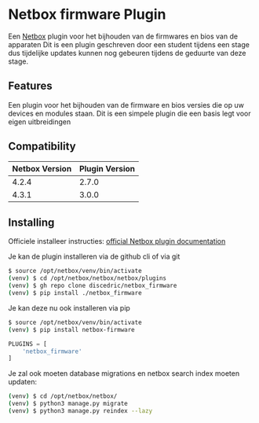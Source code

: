 # Netbox firmware Plugin

Een [Netbox](https://github.com/netbox-community/netbox) plugin voor het bijhouden van de firmwares en bios van de apparaten
Dit is een plugin geschreven door een student tijdens een stage dus tijdelijke updates kunnen nog gebeuren tijdens de geduurte van deze stage.

## Features

Een plugin voor het bijhouden van de firmware en bios versies die op uw devices en modules staan.
Dit is een simpele plugin die een basis legt voor eigen uitbreidingen

## Compatibility
| Netbox Version | Plugin Version |
|----------------|----------------|
|      4.2.4     |      2.7.0     |
|      4.3.1     |      3.0.0     |

## Installing

Officiele installeer instructies: [official Netbox plugin documentation](https://docs.netbox.dev/en/stable/plugins/#installing-plugins)

Je kan de plugin installeren via de github cli of via git
```bash
$ source /opt/netbox/venv/bin/activate
(venv) $ cd /opt/netbox/netbox/netbox/plugins
(venv) $ gh repo clone discedric/netbox_firmware
(venv) $ pip install ./netbox_firmware
```
Je kan deze nu ook installeren via pip
```bash
$ source /opt/netbox/venv/bin/activate
(venv) $ pip install netbox-firmware
```

```python
PLUGINS = [
    'netbox_firmware'
]
```

Je zal ook moeten database migrations en netbox search index moeten updaten:

```bash
(venv) $ cd /opt/netbox/netbox/
(venv) $ python3 manage.py migrate
(venv) $ python3 manage.py reindex --lazy
```
